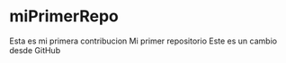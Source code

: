 # miPrimerRepo

Esta es mi primera contribucion
Mi primer repositorio 
Este es un cambio desde GitHub
